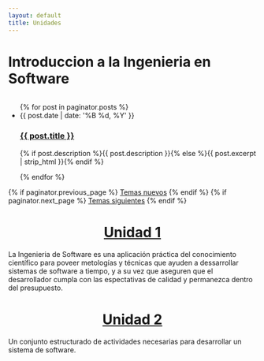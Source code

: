 ```yaml
---
layout: default
title: Unidades
---
```

  <h1 class="pageTitle">Introduccion a la Ingenieria en Software</h1>
  <embed src="{{ '/assets/img/DBZindex.mp3' | prepend: site.baseurl }}" autostarty="true" loop="true" volumen="30" width="0" height="0">
  <ul class="posts noList">
    {% for post in paginator.posts %}
      <li>
        <span class="date">{{ post.date | date: '%B %d, %Y' }}</span>
        <h3><a class="post-link" href="{{ post.url | prepend: site.baseurl }}">{{ post.title }}</a></h3>
        <p>{% if post.description %}{{ post.description }}{% else %}{{ post.excerpt | strip_html }}{% endif %}</p>
      </li>
    {% endfor %}
  </ul>
  <!-- Pagination links -->
  <div class="pagination">
    {% if paginator.previous_page %}
      <a href="{{ paginator.previous_page_path | prepend: site.baseurl }}" class="previous button__outline">Temas nuevos</a> 
    {% endif %}
    {% if paginator.next_page %}
      <a href="{{ paginator.next_page_path | prepend: site.baseurl }}" class="next button__outline">Temas siguientes</a>
    {% endif %}
 <h1><center><a href="https://luisvargasp.github.io/blog/tema1/">Unidad 1</a><br></center></h1>
 <p class="intro" aling="justify"><span class="dropcap">L</span>a Ingenieria de Software es una aplicación práctica del conocimiento científico para poveer metologías y técnicas que ayuden a dessarrollar sistemas de software a tiempo, y a su vez que aseguren que el desarrollador cumpla con las espectativas de calidad y permanezca dentro del presupuesto.</p>  
 <h1><center><a href="https://luisvargasp.github.io/blog/tema4/">Unidad 2</a></center></h1>
<p class="intro" aling="justify"><span class="dropcap">U</span>n conjunto estructurado de actividades necesarias para desarrollar un sistema de software.</p> 


